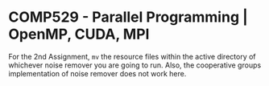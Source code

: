 # COMP529 - Parallel Programming | OpenMP, CUDA, MPI
For the 2nd Assignment, `mv` the resource files within the active directory of whichever noise remover you are going to run. Also, the cooperative groups implementation of noise remover does not work here.
